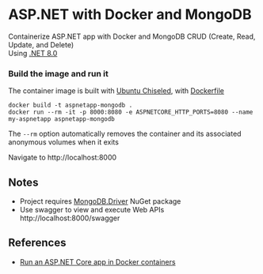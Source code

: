 # ASP.NET with Docker and MongoDB

Containerize ASP.NET app with Docker and MongoDB CRUD (Create, Read, Update, and Delete)<br/>
Using [.NET 8.0](https://dotnet.microsoft.com/en-us/download/dotnet/8.0)

### Build the image and run it

The container image is built with [Ubuntu Chiseled](https://devblogs.microsoft.com/dotnet/dotnet-6-is-now-in-ubuntu-2204/#net-in-chiseled-ubuntu-containers), with [Dockerfile](Dockerfile.chiseled-composite)

```console
docker build -t aspnetapp-mongodb .
docker run --rm -it -p 8000:8080 -e ASPNETCORE_HTTP_PORTS=8080 --name my-aspnetapp aspnetapp-mongodb
```

The `--rm` option automatically removes the container and its associated anonymous volumes when it exits

Navigate to http://localhost:8000

## Notes

- Project requires [MongoDB.Driver](https://www.nuget.org/packages/MongoDB.Driver) NuGet package
- Use swagger to view and execute Web APIs http://localhost:8000/swagger

## References

- [Run an ASP.NET Core app in Docker containers](https://learn.microsoft.com/en-us/aspnet/core/host-and-deploy/docker/building-net-docker-images?view=aspnetcore-8.0)